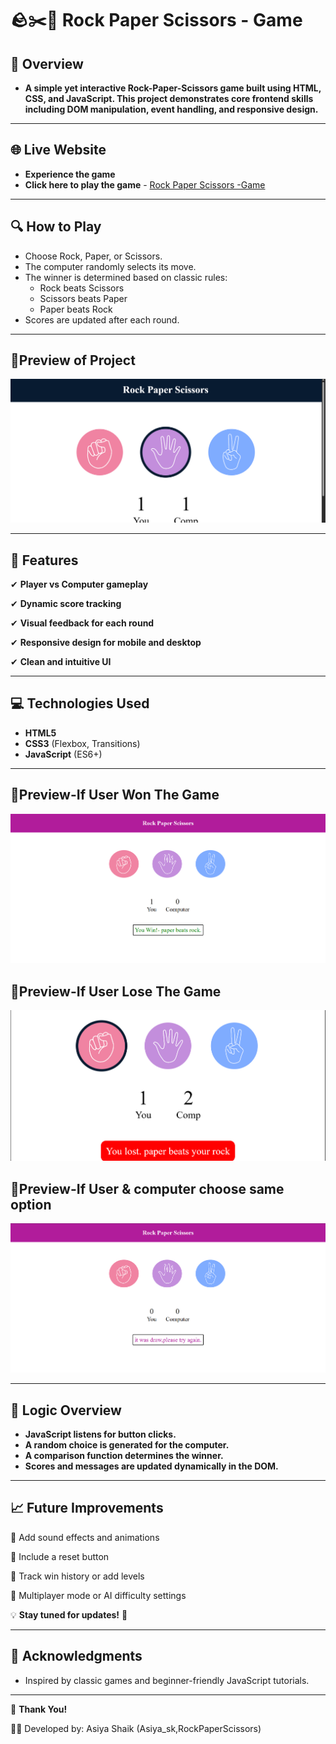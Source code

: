 # 🪨✂️📄 Rock Paper Scissors - Game

## 📌 **Overview**

- **A simple yet interactive Rock-Paper-Scissors game built using HTML, CSS, and JavaScript. This project demonstrates core frontend skills including DOM manipulation, event handling, and responsive design.**

---

## 🌐 **Live Website**
- **Experience the game**
- **Click here to play the game** - [Rock Paper Scissors -Game]( https://asiya2123.github.io/RockPaperScissors/)

---

## 🔍 **How to Play**

- Choose Rock, Paper, or Scissors.
- The computer randomly selects its move.
- The winner is determined based on classic rules:
   - Rock beats Scissors
   - Scissors beats Paper
   - Paper beats Rock
- Scores are updated after each round.


---

## 📸Preview of Project

![Rock Paper Scissor Preview](https://github.com/asiya2123/RockPaperScissors/blob/f1e5c2e19dc6fc32ab4ba78827fdf47de852647b/Screenshot%202025-09-25%20182151.png)

---

## 🌟 Features

✔ **Player vs Computer gameplay**

✔ **Dynamic score tracking**

✔ **Visual feedback for each round**

✔ **Responsive design for mobile and desktop**

✔ **Clean and intuitive UI**

---

## 💻 Technologies Used

- **HTML5**
- **CSS3** (Flexbox, Transitions)
- **JavaScript** (ES6+)


---

## 📸Preview-If User Won The Game

![](https://github.com/bhavani-mhrl/rockPaperScissors-project/blob/9f0b6ee6ad792295b278e766f9544cbf5e0a7688/Screenshot%202025-09-23%20200625.png)

## 📸Preview-If User Lose The Game

![](https://github.com/asiya2123/RockPaperScissors/blob/a15f9e259ec3e48472ce5e39c5b1ea258ac25399/Screenshot%202025-09-25%20182218.png)

## 📸Preview-If User & computer choose same option

![](https://github.com/bhavani-mhrl/rockPaperScissors-project/blob/5f18474c35755ff97ba42dfb2307512a1de1f161/Screenshot%202025-09-23%20200605.png)

---

## 🧠 Logic Overview
- **JavaScript listens for button clicks.**
- **A random choice is generated for the computer.**
- **A comparison function determines the winner.**
- **Scores and messages are updated dynamically in the DOM.**


---

## 📈 Future Improvements

🔹 Add sound effects and animations

🔹 Include a reset button

🔹 Track win history or add levels

🔹 Multiplayer mode or AI difficulty settings

💡 **Stay tuned for updates!** 🎉

---

## 🙌 Acknowledgments
- Inspired by classic games and beginner-friendly JavaScript tutorials.

---

🙌 **Thank You!**

👩‍💻 Developed by: Asiya Shaik (Asiya_sk,RockPaperScissors)
